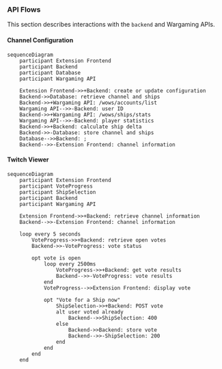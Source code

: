 <!--# Shipvote-->

<!--TODO: Description-->

<!--## Backend Architecture-->

<!--![Backend Architecture Diagram](docs/Shipvote%20Architecture.png)-->

### API Flows

This section describes interactions with the `backend` and Wargaming APIs.

#### Channel Configuration

```mermaid
sequenceDiagram
	participant Extension Frontend
	participant Backend
	participant Database
	participant Wargaming API

	Extension Frontend->>+Backend: create or update configuration
	Backend->>Database: retrieve channel and ships
	Backend->>+Wargaming API: /wows/accounts/list
	Wargaming API-->>-Backend: user ID
	Backend->>+Wargaming API: /wows/ships/stats
	Wargaming API-->>-Backend: player statistics
	Backend->>+Backend: calculate ship delta
	Backend->>-Database: store channel and ships
	Database-->>Backend: ;
	Backend-->>-Extension Frontend: channel information
```

#### Twitch Viewer

```mermaid
sequenceDiagram
	participant Extension Frontend
	participant VoteProgress
	participant ShipSelection
	participant Backend
	participant Wargaming API

	Extension Frontend->>+Backend: retrieve channel information
	Backend-->>-Extension Frontend: channel information

	loop every 5 seconds
		VoteProgress->>+Backend: retrieve open votes
		Backend->>-VoteProgress: vote status

		opt vote is open
			loop every 2500ms
				VoteProgress->>+Backend: get vote results
				Backend-->>-VoteProgress: vote results
			end
			VoteProgress-->>Extension Frontend: display vote

			opt "Vote for a Ship now"
				ShipSelection->>+Backend: POST vote
				alt user voted already
					Backend-->>ShipSelection: 400
				else
					Backend->>Backend: store vote
					Backend-->>-ShipSelection: 200
				end
			end
		end
	end
```
